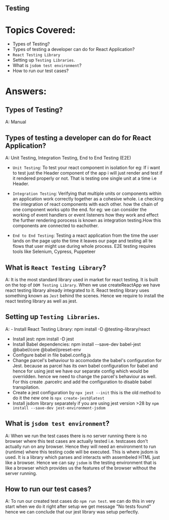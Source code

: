 ## Testing

# Topics Covered:

- Types of Testing? 
- Types of testing a developer can do for React Application?
- `React Testing Library`
- Setting up `Testing Libraries`.
- What is `jsdom test environment`?
- How to run our test cases?




# Answers:


## Types of Testing? 
A: Manual 



## Types of testing a developer can do for React Application?
A: Unit Testing, Integration Testing, End to End Testing (E2E)

- `Unit Testing`: To test your react component in isolation
    for eg: If i want to test just the Header component of the app i will just render and test if it rendered properly or not. That is testing one single unit at a time i.e Header.

- `Integration Testing`: Verifying that multiple units or components within an application work correctly together as a cohesive whole. i.e checking the integration of react components with each other. how the chain of one component works upto the end.
    for eg: we can consider the working of event handlers or event listeners how they work and effect the further rendering porocess is known as integration testing.How this components are connected to eachother.

- `End to End Testing`: Testing a react application from the time the user lands on the page upto the time it leaves our page and testing all te flows that user might use during whole process.
    E2E testing requires tools like Selenium, Cypress, Puppeteer


## What is `React Testing Library`?
A: It is the most standard library used in market for react testing. It is built on the top of `DOM Testing Library`. When we use createReactApp we  have react testing library already integrated to it. React testing library uses something known as `Jest` behind the scenes. Hence we require to install the react testing library as well as jest.


## Setting up `Testing Libraries`.
A: - Install React Testing Library: npm install -D @testing-library/react
   - Install jest: npm install -D jest
   - Install Babel dependencies: npm install --save-dev babel-jest @babel/core @babel/preset-env
   - Configure babel in file babel.config.js
   - Change parcel's behaviour to accomodate the babel's configuration for Jest. because as parcel has its own babel configuration for babel and hence for using jest we have our separate config which would be overridden. hence we need to change the parcel's behaviour as well. For this create .parcelrc and add the configuration to disable babel transpilation.
   - Create a jest configuration by `npx jest --init` this is the old method to do it the new one is `npx create-jest@latest`
   - Install jsdom library separately if you are using jest version >28 by `npm install --save-dev jest-environment-jsdom`


## What is `jsdom test environment`?
A: When we run the test cases there is no server running there is no browser where this test cases are actually tested i.e. testcases don't actually run on any browser. Hence they will need an environment to run (runtime) where this testing code will be executed. This is where jsdom is used. It is a library which parses and interacts with assembeled HTML just like a browser. Hence we can say `jsdom` is the testing environment that is like a browser which provides us the features of the browser without the server running.


## How to run our test cases?
A: To run our created test cases do `npm run test`. we can do this in very start when we do it right after setup we get message "No tests found" hence we can conclude that our jest library was setup perfectly.
